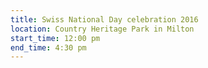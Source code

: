 ```yaml
---
title: Swiss National Day celebration 2016
location: Country Heritage Park in Milton
start_time: 12:00 pm
end_time: 4:30 pm
---
```

